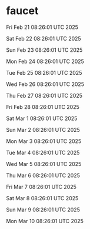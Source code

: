 # faucet

Fri Feb 21 08:26:01 UTC 2025

Sat Feb 22 08:26:01 UTC 2025

Sun Feb 23 08:26:01 UTC 2025

Mon Feb 24 08:26:01 UTC 2025

Tue Feb 25 08:26:01 UTC 2025

Wed Feb 26 08:26:01 UTC 2025

Thu Feb 27 08:26:01 UTC 2025

Fri Feb 28 08:26:01 UTC 2025

Sat Mar  1 08:26:01 UTC 2025

Sun Mar  2 08:26:01 UTC 2025

Mon Mar  3 08:26:01 UTC 2025

Tue Mar  4 08:26:01 UTC 2025

Wed Mar  5 08:26:01 UTC 2025

Thu Mar  6 08:26:01 UTC 2025

Fri Mar  7 08:26:01 UTC 2025

Sat Mar  8 08:26:01 UTC 2025

Sun Mar  9 08:26:01 UTC 2025

Mon Mar 10 08:26:01 UTC 2025
